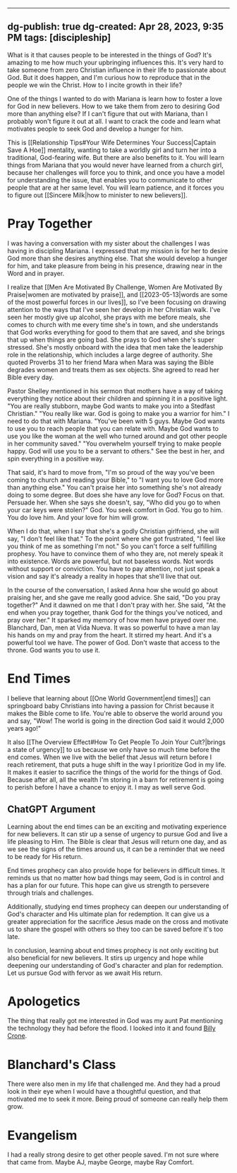 
---
dg-publish: true
dg-created: Apr 28, 2023, 9:35 PM
tags: [discipleship]
---

What is it that causes people to be interested in the things of God? It's amazing to me how much your upbringing influences this. It's very hard to take someone from zero Christian influence in their life to passionate about God. But it does happen, and I'm curious how to reproduce that in the people we win the Christ. How to I incite growth in their life?

One of the things I wanted to do with Mariana is learn how to foster a love for God in new believers. How to we take them from zero to desiring God more than anything else? If I can't figure that out with Mariana, than I probably won't figure it out at all. I want to crack the code and learn what motivates people to seek God and develop a hunger for him.

This is [[Relationship Tips#Your Wife Determines Your Success|Captain Save A Hoe]] mentality, wanting to take a worldly girl and turn her into a traditional, God-fearing wife. But there are also benefits to it. You will learn things from Mariana that you would never have learned from a church girl, because her challenges will force you to think, and once you have a model for understanding the issue, that enables you to communicate to other people that are at her same level. You will learn patience, and it forces you to figure out [[Sincere Milk|how to minister to new believers]].

# Pray Together

I was having a conversation with my sister about the challenges I was having in discipling Mariana. I expressed that my mission is for her to desire God more than she desires anything else. That she would develop a hunger for him, and take pleasure from being in his presence, drawing near in the Word and in prayer.

I realize that [[Men Are Motivated By Challenge, Women Are Motivated By Praise|women are motivated by praise]], and [[2023-05-13|words are some of the most powerful forces in our lives]], so I've been focusing on drawing attention to the ways that I've seen her develop in her Christian walk. I've seen her mostly give up alcohol, she prays with me before meals, she comes to church with me every time she's in town, and she understands that God works everything for good to them that are saved, and she brings that up when things are going bad. She prays to God when she's super stressed. She's mostly onboard with the idea that men take the leadership role in the relationship, which includes a large degree of authority. She quoted Proverbs 31 to her friend Mara when Mara was saying the Bible degrades women and treats them as sex objects. She agreed to read her Bible every day.

Pastor Shelley mentioned in his sermon that mothers have a way of taking everything they notice about their children and spinning it in a positive light. "You are really stubborn, maybe God wants to make you into a Stedfast Christian." "You really like war. God is going to make you a warrior for him." I need to do that with Mariana. "You've been with 5 guys. Maybe God wants to use you to reach people that you can relate with. Maybe God wants to use you like the woman at the well who turned around and got other people in her community saved." "You overwhelm yourself trying to make people happy. God will use you to be a servant to others." See the best in her, and spin everything in a positive way.

That said, it's hard to move from, "I'm so proud of the way you've been coming to church and reading your Bible," to "I want you to love God more than anything else." You can't praise her into something she's not already doing to some degree. But does she have any love for God? Focus on that. Persuade her. When she says she doesn't, say, "Who did you go to when your car keys were stolen?" God. You seek comfort in God. You go to him. You do love him. And your love for him will grow.

When I do that, when I say that she's a godly Christian girlfriend, she will say, "I don't feel like that." To the point where she got frustrated, "I feel like you think of me as something I'm not." So you can't force a self fulfilling prophesy. You have to convince them of who they are, not merely speak it into existence. Words are powerful, but not baseless words. Not words without support or conviction. You have to pay attention, not just speak a vision and say it's already a reality in hopes that she'll live that out.

In the course of the conversation, I asked Anna how she would go about praising her, and she gave me really good advice. She said, "Do you pray together?" And it dawned on me that I don't pray with her. She said, "At the end when you pray together, thank God for the things you've noticed, and pray over her." It sparked my memory of how men have prayed over me. Blanchard, Dan, men at Vida Nueva. It was so powerful to have a man lay his hands on my and pray from the heart. It stirred my heart. And it's a powerful tool we have. The power of God. Don't waste that access to the throne. God wants you to use it.

# End Times

I believe that learning about [[One World Government|end times]] can springboard baby Christians into having a passion for Christ because it makes the Bible come to life. You're able to observe the world around you and say, "Wow! The world is going in the direction God said it would 2,000 years ago!"

It also [[The Overview Effect#How To Get People To Join Your Cult?|brings a state of urgency]] to us because we only have so much time before the end comes. When we live with the belief that Jesus will return before I reach retirement, that puts a huge shift in the way I prioritize God in my life. It makes it easier to sacrifice the things of the world for the things of God. Because after all, all the wealth I'm storing in a barn for retirement is going to perish before I have a chance to enjoy it. I may as well serve God.

## ChatGPT Argument

Learning about the end times can be an exciting and motivating experience for new believers. It can stir up a sense of urgency to pursue God and live a life pleasing to Him. The Bible is clear that Jesus will return one day, and as we see the signs of the times around us, it can be a reminder that we need to be ready for His return.

End times prophecy can also provide hope for believers in difficult times. It reminds us that no matter how bad things may seem, God is in control and has a plan for our future. This hope can give us strength to persevere through trials and challenges.

Additionally, studying end times prophecy can deepen our understanding of God's character and His ultimate plan for redemption. It can give us a greater appreciation for the sacrifice Jesus made on the cross and motivate us to share the gospel with others so they too can be saved before it's too late.

In conclusion, learning about end times prophecy is not only exciting but also beneficial for new believers. It stirs up urgency and hope while deepening our understanding of God's character and plan for redemption. Let us pursue God with fervor as we await His return.

# Apologetics

The thing that really got me interested in God was my aunt Pat mentioning the technology they had before the flood. I looked into it and found [Billy Crone](https://www.youtube.com/watch?v=-vZd2PtILok&list=PLNIf9z4D1dDOhW51bcOqZDGxOJdYoo5R-).

# Blanchard's Class

There were also men in my life that challenged me. And they had a proud look in their eye when I would have a thoughtful question, and that motivated me to seek it more. Being proud of someone can really help them grow.

# Evangelism

I had a really strong desire to get other people saved. I'm not sure where that came from. Maybe AJ, maybe George, maybe Ray Comfort.
